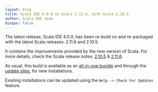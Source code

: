 ```yaml
---
layout: blog
title: Scala IDE 4.0.0 on Scala 2.11.6, with Scala 2.10.5
author: Scala IDE team
disqus: false
---
```


The latest release, Scala IDE 4.0.0, has been re-build on and re-packaged with the latest Scala releases: 2.11.6 and 2.10.5.

It contains the improvements provided by the new version of Scala. For more details, check the Scala release notes: [2.10.5][scala-release-notes-2105] & [2.11.6][scala-release-notes-2116].

As usual, this build is available as an [all-in-one bundle](/download/sdk.html) and through the [update sites](/download/current.html), for new installations.

Existing installations can be updated using the `Help -> Check For Updates` feature.

[scala-release-notes-2116]: http://www.scala-lang.org/news/2.11.6
[scala-release-notes-2105]: http://www.scala-lang.org/news/2.10.5
